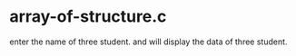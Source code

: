 # array-of-structure.c
enter the name of three student.  and will display the data of three student.
